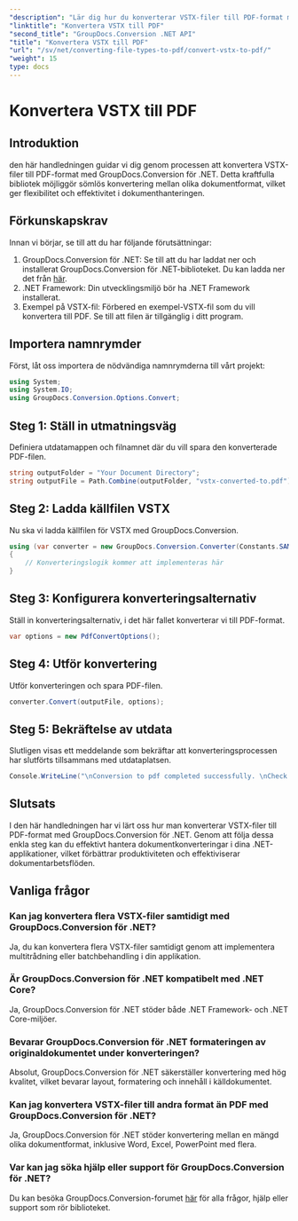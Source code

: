 ```yaml
---
"description": "Lär dig hur du konverterar VSTX-filer till PDF-format med GroupDocs.Conversion för .NET. Enkla steg för smidig dokumenthantering."
"linktitle": "Konvertera VSTX till PDF"
"second_title": "GroupDocs.Conversion .NET API"
"title": "Konvertera VSTX till PDF"
"url": "/sv/net/converting-file-types-to-pdf/convert-vstx-to-pdf/"
"weight": 15
type: docs
---
```

# Konvertera VSTX till PDF

## Introduktion
den här handledningen guidar vi dig genom processen att konvertera VSTX-filer till PDF-format med GroupDocs.Conversion för .NET. Detta kraftfulla bibliotek möjliggör sömlös konvertering mellan olika dokumentformat, vilket ger flexibilitet och effektivitet i dokumenthanteringen.
## Förkunskapskrav
Innan vi börjar, se till att du har följande förutsättningar:
1. GroupDocs.Conversion för .NET: Se till att du har laddat ner och installerat GroupDocs.Conversion för .NET-biblioteket. Du kan ladda ner det från [här](https://releases.groupdocs.com/conversion/net/).
2. .NET Framework: Din utvecklingsmiljö bör ha .NET Framework installerat.
3. Exempel på VSTX-fil: Förbered en exempel-VSTX-fil som du vill konvertera till PDF. Se till att filen är tillgänglig i ditt program.

## Importera namnrymder
Först, låt oss importera de nödvändiga namnrymderna till vårt projekt:
```csharp
using System;
using System.IO;
using GroupDocs.Conversion.Options.Convert;
```
## Steg 1: Ställ in utmatningsväg
Definiera utdatamappen och filnamnet där du vill spara den konverterade PDF-filen.
```csharp
string outputFolder = "Your Document Directory";
string outputFile = Path.Combine(outputFolder, "vstx-converted-to.pdf");
```
## Steg 2: Ladda källfilen VSTX
Nu ska vi ladda källfilen för VSTX med GroupDocs.Conversion.
```csharp
using (var converter = new GroupDocs.Conversion.Converter(Constants.SAMPLE_VSTX))
{
    // Konverteringslogik kommer att implementeras här
}
```
## Steg 3: Konfigurera konverteringsalternativ
Ställ in konverteringsalternativ, i det här fallet konverterar vi till PDF-format.
```csharp
var options = new PdfConvertOptions();
```
## Steg 4: Utför konvertering
Utför konverteringen och spara PDF-filen.
```csharp
converter.Convert(outputFile, options);
```
## Steg 5: Bekräftelse av utdata
Slutligen visas ett meddelande som bekräftar att konverteringsprocessen har slutförts tillsammans med utdataplatsen.
```csharp
Console.WriteLine("\nConversion to pdf completed successfully. \nCheck output in {0}", outputFolder);
```

## Slutsats
I den här handledningen har vi lärt oss hur man konverterar VSTX-filer till PDF-format med GroupDocs.Conversion för .NET. Genom att följa dessa enkla steg kan du effektivt hantera dokumentkonverteringar i dina .NET-applikationer, vilket förbättrar produktiviteten och effektiviserar dokumentarbetsflöden.
## Vanliga frågor
### Kan jag konvertera flera VSTX-filer samtidigt med GroupDocs.Conversion för .NET?
Ja, du kan konvertera flera VSTX-filer samtidigt genom att implementera multitrådning eller batchbehandling i din applikation.
### Är GroupDocs.Conversion för .NET kompatibelt med .NET Core?
Ja, GroupDocs.Conversion för .NET stöder både .NET Framework- och .NET Core-miljöer.
### Bevarar GroupDocs.Conversion för .NET formateringen av originaldokumentet under konverteringen?
Absolut, GroupDocs.Conversion för .NET säkerställer konvertering med hög kvalitet, vilket bevarar layout, formatering och innehåll i källdokumentet.
### Kan jag konvertera VSTX-filer till andra format än PDF med GroupDocs.Conversion för .NET?
Ja, GroupDocs.Conversion för .NET stöder konvertering mellan en mängd olika dokumentformat, inklusive Word, Excel, PowerPoint med flera.
### Var kan jag söka hjälp eller support för GroupDocs.Conversion för .NET?
Du kan besöka GroupDocs.Conversion-forumet [här](https://forum.groupdocs.com/c/conversion/11) för alla frågor, hjälp eller support som rör biblioteket.